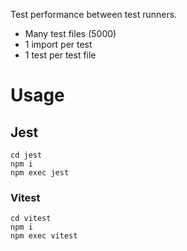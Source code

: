 Test performance between test runners.

- Many test files (5000)
- 1 import per test
- 1 test per test file

# Usage

## Jest

```shell
cd jest
npm i
npm exec jest
```

### Vitest

```shell
cd vitest
npm i
npm exec vitest
```
